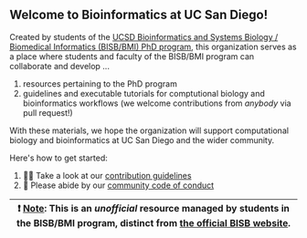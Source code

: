 ## Welcome to Bioinformatics at UC San Diego!

Created by students of the [UCSD Bioinformatics and Systems Biology / Biomedical Informatics (BISB/BMI) PhD program](https://bioinformatics.ucsd.edu/), this organization serves as a place where students and faculty of the BISB/BMI program can collaborate and develop ...

1. resources pertaining to the PhD program
2. guidelines and executable tutorials for comptutional biology and bioinformatics workflows (we welcome contributions from *anybody* via pull request!)

With these materials, we hope the organization will support computational biology and bioinformatics at UC San Diego and the wider community.

Here's how to get started:

1. 👩‍💻 Take a look at our [contribution guidelines](../CONTRIBUTING.md)
2. 🌈 Please abide by our [community code of conduct](../CODE_OF_CONDUCT.md)

<!-- TODO: a list of things in this org -->

| :exclamation:  <ins>Note</ins>: This is an _unofficial_ resource managed by students in the BISB/BMI program, distinct from [the official BISB website](https://bioinformatics.ucsd.edu/). |
|-----------------------------------------|

<!--

**Here are some ideas to get you started:**

🙋‍♀️ A short introduction - what is your organization all about?
🌈 Contribution guidelines - how can the community get involved?
👩‍💻 Useful resources - where can the community find your docs? Is there anything else the community should know?
🍿 Fun facts - what does your team eat for breakfast?
🧙 Remember, you can do mighty things with the power of [Markdown](https://docs.github.com/github/writing-on-github/getting-started-with-writing-and-formatting-on-github/basic-writing-and-formatting-syntax)
-->
